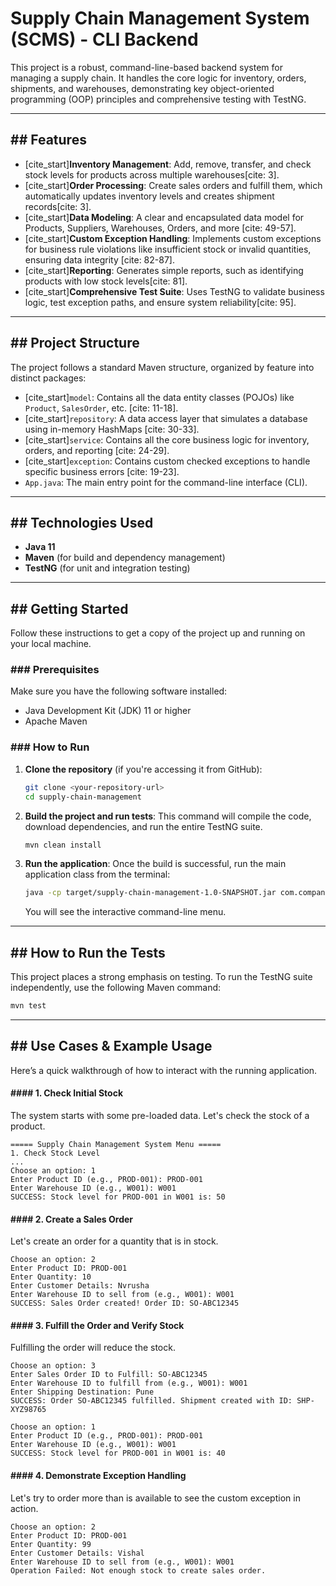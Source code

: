 # Supply Chain Management System (SCMS) - CLI Backend

This project is a robust, command-line-based backend system for managing a supply chain. It handles the core logic for inventory, orders, shipments, and warehouses, demonstrating key object-oriented programming (OOP) principles and comprehensive testing with TestNG.

---
## ## Features
* [cite_start]**Inventory Management**: Add, remove, transfer, and check stock levels for products across multiple warehouses[cite: 3].
* [cite_start]**Order Processing**: Create sales orders and fulfill them, which automatically updates inventory levels and creates shipment records[cite: 3].
* [cite_start]**Data Modeling**: A clear and encapsulated data model for Products, Suppliers, Warehouses, Orders, and more [cite: 49-57].
* [cite_start]**Custom Exception Handling**: Implements custom exceptions for business rule violations like insufficient stock or invalid quantities, ensuring data integrity [cite: 82-87].
* [cite_start]**Reporting**: Generates simple reports, such as identifying products with low stock levels[cite: 81].
* [cite_start]**Comprehensive Test Suite**: Uses TestNG to validate business logic, test exception paths, and ensure system reliability[cite: 95].

---
## ## Project Structure
The project follows a standard Maven structure, organized by feature into distinct packages:
* [cite_start]`model`: Contains all the data entity classes (POJOs) like `Product`, `SalesOrder`, etc. [cite: 11-18].
* [cite_start]`repository`: A data access layer that simulates a database using in-memory HashMaps [cite: 30-33].
* [cite_start]`service`: Contains all the core business logic for inventory, orders, and reporting [cite: 24-29].
* [cite_start]`exception`: Contains custom checked exceptions to handle specific business errors [cite: 19-23].
* `App.java`: The main entry point for the command-line interface (CLI).

---
## ## Technologies Used
* **Java 11**
* **Maven** (for build and dependency management)
* **TestNG** (for unit and integration testing)

---
## ## Getting Started

Follow these instructions to get a copy of the project up and running on your local machine.

### ### Prerequisites
Make sure you have the following software installed:
* Java Development Kit (JDK) 11 or higher
* Apache Maven

### ### How to Run
1.  **Clone the repository** (if you're accessing it from GitHub):
    ```bash
    git clone <your-repository-url>
    cd supply-chain-management
    ```
2.  **Build the project and run tests**:
    This command will compile the code, download dependencies, and run the entire TestNG suite.
    ```bash
    mvn clean install
    ```
3.  **Run the application**:
    Once the build is successful, run the main application class from the terminal:
    ```bash
    java -cp target/supply-chain-management-1.0-SNAPSHOT.jar com.company.scm.App
    ```
    You will see the interactive command-line menu.

---
## ## How to Run the Tests
This project places a strong emphasis on testing. To run the TestNG suite independently, use the following Maven command:
```bash
mvn test
```
---
## ## Use Cases & Example Usage

Here’s a quick walkthrough of how to interact with the running application.

#### #### 1. Check Initial Stock
The system starts with some pre-loaded data. Let's check the stock of a product.
```
===== Supply Chain Management System Menu =====
1. Check Stock Level
...
Choose an option: 1
Enter Product ID (e.g., PROD-001): PROD-001
Enter Warehouse ID (e.g., W001): W001
SUCCESS: Stock level for PROD-001 in W001 is: 50
```

#### #### 2. Create a Sales Order
Let's create an order for a quantity that is in stock.
```
Choose an option: 2
Enter Product ID: PROD-001
Enter Quantity: 10
Enter Customer Details: Nvrusha
Enter Warehouse ID to sell from (e.g., W001): W001
SUCCESS: Sales Order created! Order ID: SO-ABC12345
```

#### #### 3. Fulfill the Order and Verify Stock
Fulfilling the order will reduce the stock.
```
Choose an option: 3
Enter Sales Order ID to Fulfill: SO-ABC12345
Enter Warehouse ID to fulfill from (e.g., W001): W001
Enter Shipping Destination: Pune
SUCCESS: Order SO-ABC12345 fulfilled. Shipment created with ID: SHP-XYZ98765

Choose an option: 1
Enter Product ID (e.g., PROD-001): PROD-001
Enter Warehouse ID (e.g., W001): W001
SUCCESS: Stock level for PROD-001 in W001 is: 40
```

#### #### 4. Demonstrate Exception Handling
Let's try to order more than is available to see the custom exception in action.
```
Choose an option: 2
Enter Product ID: PROD-001
Enter Quantity: 99
Enter Customer Details: Vishal
Enter Warehouse ID to sell from (e.g., W001): W001
Operation Failed: Not enough stock to create sales order.
```
